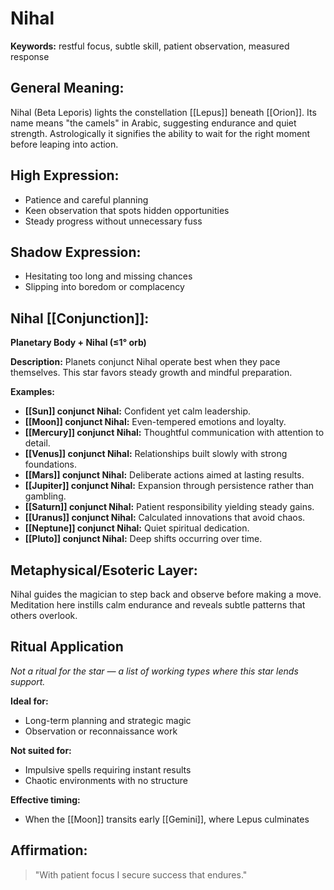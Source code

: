 # Nihal


**Keywords:** restful focus, subtle skill, patient observation, measured response

## General Meaning:
Nihal (Beta Leporis) lights the constellation [[Lepus]] beneath
[[Orion]]. Its name means "the camels" in Arabic, suggesting endurance
and quiet strength. Astrologically it signifies the ability to wait for
the right moment before leaping into action.

## High Expression:
- Patience and careful planning
- Keen observation that spots hidden opportunities
- Steady progress without unnecessary fuss

## Shadow Expression:
- Hesitating too long and missing chances
- Slipping into boredom or complacency

## Nihal [[Conjunction]]:

**Planetary Body + Nihal (≤1° orb)**

**Description:**
Planets conjunct Nihal operate best when they pace themselves. This star
favors steady growth and mindful preparation.

**Examples:**
- **[[Sun]] conjunct Nihal:** Confident yet calm leadership.
- **[[Moon]] conjunct Nihal:** Even-tempered emotions and loyalty.
- **[[Mercury]] conjunct Nihal:** Thoughtful communication with attention to
  detail.
- **[[Venus]] conjunct Nihal:** Relationships built slowly with strong
  foundations.
- **[[Mars]] conjunct Nihal:** Deliberate actions aimed at lasting results.
- **[[Jupiter]] conjunct Nihal:** Expansion through persistence rather than
  gambling.
- **[[Saturn]] conjunct Nihal:** Patient responsibility yielding steady gains.
- **[[Uranus]] conjunct Nihal:** Calculated innovations that avoid chaos.
- **[[Neptune]] conjunct Nihal:** Quiet spiritual dedication.
- **[[Pluto]] conjunct Nihal:** Deep shifts occurring over time.

## Metaphysical/Esoteric Layer:
Nihal guides the magician to step back and observe before making a move.
Meditation here instills calm endurance and reveals subtle patterns that
others overlook.

## Ritual Application
*Not a ritual for the star — a list of working types where this star
lends support.*

**Ideal for:**
- Long-term planning and strategic magic
- Observation or reconnaissance work

**Not suited for:**
- Impulsive spells requiring instant results
- Chaotic environments with no structure

**Effective timing:**
- When the [[Moon]] transits early [[Gemini]], where Lepus culminates

## Affirmation:

> "With patient focus I secure success that endures."

